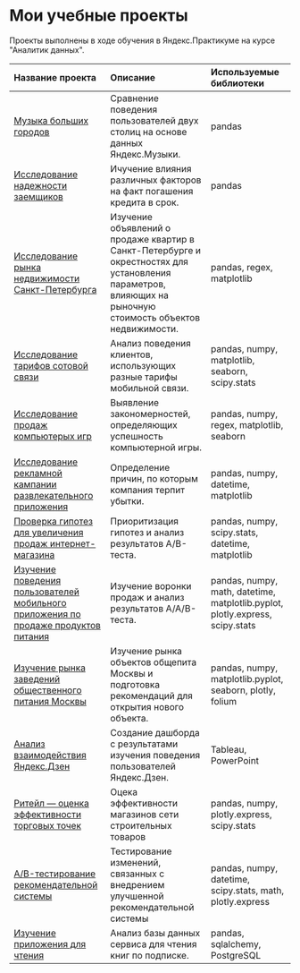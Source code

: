 # Мои учебные проекты

Проекты выполнены в ходе обучения в Яндекс.Практикуме на курсе "Аналитик данных".

| Название проекта	| Описание	| Используемые библиотеки |
| :---------------------- | :---------------------- | :---------------------- |
| [Музыка больших городов](big_cities_music) | Сравнение поведения пользователей двух столиц на основе данных Яндекс.Музыки. | pandas |
| [Исследование надежности заемщиков](bank_borrowers_project) | Ичучение влияния различных факторов на факт погашения кредита в срок. | pandas |
| [Исследование рынка недвижимости Санкт-Петербурга](spb_estate_project) | Изучение объявлений о продаже квартир в Санкт-Петербурге и окрестностях для установления параметров, влияющих на рыночную стоимость объектов недвижимости. | pandas, regex, matplotlib |
| [Исследование тарифов сотовой связи](mobile_tariffs_project) | Анализ поведения клиентов, использующих разные тарифы мобильной связи. | pandas, numpy, matplotlib, seaborn, scipy.stats |
| [Исследование продаж компьютерых игр](games_project) | Выявление закономерностей, определяющих успешность компьютерной игры. | pandas, numpy, regex, matplotlib, seaborn |
| [Исследование рекламной кампании развлекательного приложения](advertising_campaign_project) | Определение причин, по которым компания терпит убытки. | pandas, numpy, datetime, matplotlib |
| [Проверка гипотез для увеличения продаж интернет-магазина](e_commerce_project) | Приоритизация гипотез и анализ результатов A/B-теста. | pandas, numpy, scipy.stats, datetime, matplotlib |
| [Изучение поведения пользователей мобильного приложения по продаже продуктов питания](app_food_project) | Изучение воронки продаж и анализ результатов A/A/B-теста. | pandas, numpy, math, datetime, matplotlib.pyplot, plotly.express, scipy.stats |
| [Изучение рынка заведений общественного питания Москвы](restaurants_project) | Изучение рынка объектов общепита Москвы и подготовка рекомендаций для открытия нового объекта. | pandas, numpy, matplotlib.pyplot, seaborn, plotly, folium |
| [Анализ взаимодействия Яндекс.Дзен](zen_project) | Создание дашборда с результатами изучения поведения пользователей Яндекс.Дзен. | Tableau, PowerPoint |
| [Ритейл — оценка эффективности торговых точек](retail_project) | Оцека эффективности магазинов сети строительных товаров | pandas, numpy, plotly.express, scipy.stats |
| [A/B-тестирование рекомендательной системы](a-b_test_recommendation_system_project) | Тестирование изменений, связанных с внедрением улучшенной рекомендательной системы | pandas, numpy, datetime, scipy.stats, math, plotly.express |
| [Изучение приложения для чтения](books_project) | Анализ базы данных сервиса для чтения книг по подписке. | pandas, sqlalchemy, PostgreSQL |
